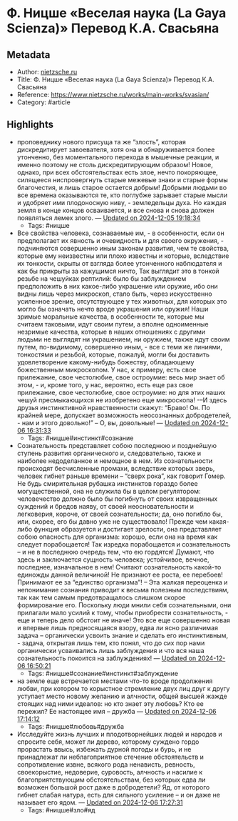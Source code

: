 # Ф. Ницше «Веселая наука (La Gaya Scienza)» Перевод К.А. Свасьяна

## Metadata
- Author: [nietzsche.ru]()
- Title: Ф. Ницше «Веселая наука (La Gaya Scienza)» Перевод К.А. Свасьяна
- Reference: https://www.nietzsche.ru/works/main-works/svasian/
- Category: #article

## Highlights
- проповеднику нового присуща          та же “злость”, которая дискредитирует завоевателя, хотя она и обнаруживается          более утонченно, без моментального перехода в мышечные реакции, и именно          поэтому не столь дискредитирующим образом! Новое, однако, при всех обстоятельствах          есть злое, нечто покоряющее, силящееся ниспровергнуть старые межевые          знаки и старые формы благочестия, и лишь старое остается добрым! Добрыми          людьми во все времена оказываются те, кто поглубже зарывает старые          мысли и удобряет ими плодоносную ниву, - земледельцы духа. Но каждая земля          в конце концов осваивается, и все снова и снова должен появляться лемех          злого. — [Updated on 2024-12-05 19:18:34](https://hyp.is/k5UUSrMkEe-Xc8-Ix7SnGw/www.nietzsche.ru/works/main-works/svasian/)
   - Tags: #ницше
- Все свойства человека, сознаваемые          им, - в особенности, если он предполагает их явность и очевидность и для          своего окружения, - подчиняются совершенно иным законам развития, чем          те свойства, которые ему неизвестны или плохо известны и которые, вследствие          их тонкости, скрыты от взгляда более утонченного наблюдателя и как бы          прикрыты за кажущимся ничто, Так выглядит это в тонкой резьбе на чешуйках          рептилий: было бы заблуждением предположить в них  какое-либо украшение          или оружие, ибо они видны лишь через микроскоп, стало быть, через искусственно          усиленное зрение, отсутствующее у тех животных, для которых это          могло бы означать нечто вроде украшения или оружия! Наши зримые моральные          качества, в особенности те, которые мы считаем таковыми, идут своим          путем, а вполне одноименные незримые качества, которые в наших отношениях          с другими людьми не выглядят ни украшением, ни оружием, также идут          своим путем, по-видимому, совершенно иным, - все с теми же линиями,          тонкостями и резьбой, которые, пожалуй, могли бы доставить удовлетворение          какому-нибудь божеству, обладающему божественным микроскопом. У нас, к          примеру, есть свое прилежание, свое честолюбие, свое остроумие: весь мир          знает об этом, - и, кроме того, у нас, вероятно, есть еще раз свое           прилежание, свое честолюбие, свое остроумие: но для          этих наших чешуй пресмыкающихся не изобретено еще микроскопа! -–И здесь          друзья инстинктивной нравственности скажут: “Браво! Он. По крайней мере,          допускает возможность неосознанных добродетелей, - нам и этого довольно!”          – О, вы, довольные! — [Updated on 2024-12-06 16:31:33](https://hyp.is/aLJvGLPWEe-Q9ScwpJh1cQ/www.nietzsche.ru/works/main-works/svasian/)
   - Tags: #ницше#инстинкт#сознание
- Сознательность представляет собою последнюю и позднейшую          ступень развития органического и, следовательно, также и наиболее недоделанное          и немощное в нем. Из сознательности происходят бесчисленные промахи, вследствие          которых зверь, человек гибнет раньше времени – “сверх рока”, как говорит          Гомер. Не будь смирительная рубашка инстинктов гораздо более могущественной,          она не служила бы в целом регулятором: человечество должно было бы погибнуть          от своих извращенных суждений и бредов наяву, от своей неосновательности          и легковерия, короче, от своей сознательности; да, оно погибло бы, или,          скорее, его бы давно уже не существовало! Прежде чем какая-либо функция          образуется и достигает зрелости, она представляет собою опасность для          организма: хорошо, если она на время как следует порабощается! Так изредка          порабощается и сознательность – и не в последнюю очередь тем, что ею гордятся!          Думают, что здесь и заключается сущность человека; устойчивое,          вечное, последнее, изначальное в нем! Считают сознательность какой-то          единожды данной величиной! Не признают ее роста, ее перебоев! Принимают          ее за “единство организма”! – Эта жалкая переоценка и непонимание сознания          приводит к весьма полезным последствиям, так как тем самым предотвращалось          слишком скорое формирование его. Поскольку люди мнили себя сознательными,          они прилагали мало усилий к тому, чтобы приобрести сознательность, - еще          и теперь дело обстоит не иначе! Это все еще совершенно новая и впервые          лишь предносящаяся взору, едва ли ясно различимая задача – органически          усвоить знание и сделать его инстинктивным, - задача, открытая лишь          тем, кто понял, что до сих пор нами органически усваивались лишь заблуждения          и что вся наша сознательность покоится на заблуждениях! — [Updated on 2024-12-06 16:50:21](https://hyp.is/CTKPILPZEe-uTe9pyGlgGw/www.nietzsche.ru/works/main-works/svasian/)
   - Tags: #ницше#сознание#инстинкт#заблуждение
- на земле          еще встречается местами что-то вроде продолжения любви, при котором то          корыстное стремление двух лиц друг к другу уступает место новому желанию          и алчности, общей высшей жажде стоящих над ними идеалов: но кто знает          эту любовь? Кто ее пережил? Ее настоящее имя – дружба — [Updated on 2024-12-06 17:14:12](https://hyp.is/Xhmz7rPcEe-gn2eqRpsaOQ/www.nietzsche.ru/works/main-works/svasian/)
   - Tags: #ницше#любовь#дружба
- Исследуйте жизнь лучших и плодотворнейших людей и народов          и спросите себя, может ли дерево, которому суждено гордо прорастать ввысь,          избежать дурной погоды и бурь, и не принадлежат ли неблагоприятное стечение          обстоятельств и сопротивление извне, всякого рода ненависть, ревность,          своекорыстие, недоверие, суровость, алчность и насилие к благоприятствующим          обстоятельствам, без которых едва ли возможен большой рост даже в          добродетели? Яд, от которого гибнет слабая натура, есть для сильного усиление          – и он даже не называет его ядом. — [Updated on 2024-12-06 17:27:31](https://hyp.is/OiqDnrPeEe-wLqthQjwzbQ/www.nietzsche.ru/works/main-works/svasian/)
   - Tags: #ницше#зло#яд
